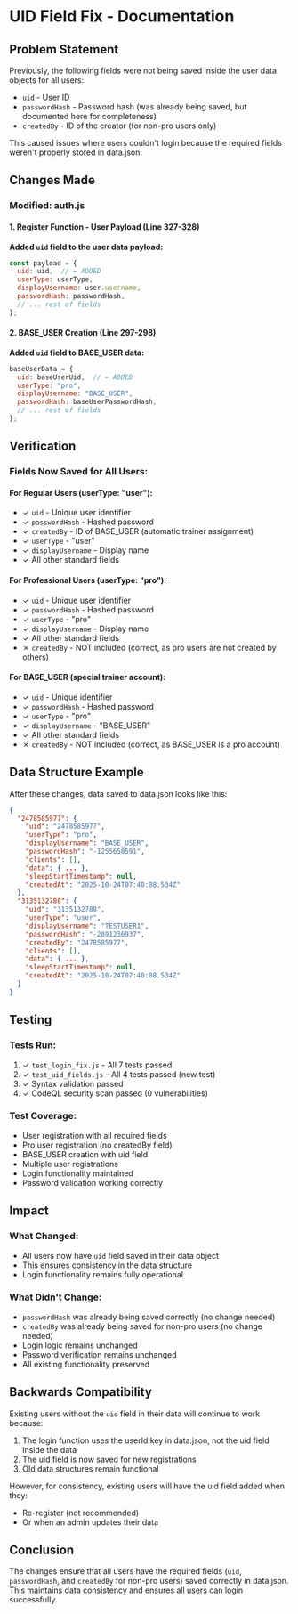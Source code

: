 # UID Field Fix - Documentation

## Problem Statement

Previously, the following fields were not being saved inside the user data objects for all users:
- `uid` - User ID
- `passwordHash` - Password hash (was already being saved, but documented here for completeness)
- `createdBy` - ID of the creator (for non-pro users only)

This caused issues where users couldn't login because the required fields weren't properly stored in data.json.

## Changes Made

### Modified: auth.js

#### 1. Register Function - User Payload (Line 327-328)
**Added `uid` field to the user data payload:**
```javascript
const payload = {
  uid: uid,  // ← ADDED
  userType: userType, 
  displayUsername: user.username,
  passwordHash: passwordHash,
  // ... rest of fields
};
```

#### 2. BASE_USER Creation (Line 297-298)
**Added `uid` field to BASE_USER data:**
```javascript
baseUserData = {
  uid: baseUserUid,  // ← ADDED
  userType: "pro",
  displayUsername: "BASE_USER",
  passwordHash: baseUserPasswordHash,
  // ... rest of fields
};
```

## Verification

### Fields Now Saved for All Users:

#### For Regular Users (userType: "user"):
- ✓ `uid` - Unique user identifier
- ✓ `passwordHash` - Hashed password
- ✓ `createdBy` - ID of BASE_USER (automatic trainer assignment)
- ✓ `userType` - "user"
- ✓ `displayUsername` - Display name
- ✓ All other standard fields

#### For Professional Users (userType: "pro"):
- ✓ `uid` - Unique user identifier
- ✓ `passwordHash` - Hashed password
- ✓ `userType` - "pro"
- ✓ `displayUsername` - Display name
- ✓ All other standard fields
- ✗ `createdBy` - NOT included (correct, as pro users are not created by others)

#### For BASE_USER (special trainer account):
- ✓ `uid` - Unique identifier
- ✓ `passwordHash` - Hashed password
- ✓ `userType` - "pro"
- ✓ `displayUsername` - "BASE_USER"
- ✓ All other standard fields
- ✗ `createdBy` - NOT included (correct, as BASE_USER is a pro account)

## Data Structure Example

After these changes, data saved to data.json looks like this:

```json
{
  "2478585977": {
    "uid": "2478585977",
    "userType": "pro",
    "displayUsername": "BASE_USER",
    "passwordHash": "-1255658591",
    "clients": [],
    "data": { ... },
    "sleepStartTimestamp": null,
    "createdAt": "2025-10-24T07:40:08.534Z"
  },
  "3135132788": {
    "uid": "3135132788",
    "userType": "user",
    "displayUsername": "TESTUSER1",
    "passwordHash": "-2891236937",
    "createdBy": "2478585977",
    "clients": [],
    "data": { ... },
    "sleepStartTimestamp": null,
    "createdAt": "2025-10-24T07:40:08.534Z"
  }
}
```

## Testing

### Tests Run:
1. ✓ `test_login_fix.js` - All 7 tests passed
2. ✓ `test_uid_fields.js` - All 4 tests passed (new test)
3. ✓ Syntax validation passed
4. ✓ CodeQL security scan passed (0 vulnerabilities)

### Test Coverage:
- User registration with all required fields
- Pro user registration (no createdBy field)
- BASE_USER creation with uid field
- Multiple user registrations
- Login functionality maintained
- Password validation working correctly

## Impact

### What Changed:
- All users now have `uid` field saved in their data object
- This ensures consistency in the data structure
- Login functionality remains fully operational

### What Didn't Change:
- `passwordHash` was already being saved correctly (no change needed)
- `createdBy` was already being saved for non-pro users (no change needed)
- Login logic remains unchanged
- Password verification remains unchanged
- All existing functionality preserved

## Backwards Compatibility

Existing users without the `uid` field in their data will continue to work because:
1. The login function uses the userId key in data.json, not the uid field inside the data
2. The uid field is now saved for new registrations
3. Old data structures remain functional

However, for consistency, existing users will have the uid field added when they:
- Re-register (not recommended)
- Or when an admin updates their data

## Conclusion

The changes ensure that all users have the required fields (`uid`, `passwordHash`, and `createdBy` for non-pro users) saved correctly in data.json. This maintains data consistency and ensures all users can login successfully.
